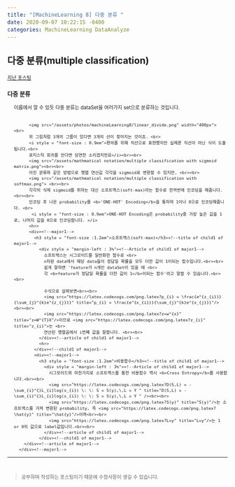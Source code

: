 ```yaml
---
title: "[MachineLearning 8] 다중 분류 "
date: 2020-09-07 10:22:15 -0400
categories: MachineLearning DataAnalyze
---
```

## 다중 분류(multiple classification)

<div style = "font-size : 0.8em"><!--biggest-->
  <a href="https://can019.github.io/machinelearning/dataanalyze/MachineLearning-AI-7/">지난 포스팅</a>
  <div><!--main-->
    <div><!--major1-->
      <h3 style = "font-size :1.2em">다중 분류</h3><!--title of major1-->
        <div style = "margin-left : 3%"><!--Article of major1-->
          이름에서 알 수 있듯 다중 분류는 dataSet을 여러가지 set으로 분류하는 것입니다. <br><br>

          <img src="/assets/photos/machineLearning8/linear_divide.png" width="400px"> <br>
          위 그림처럼 3개의 그룹이 있다면 3개의 선이 찾아지는 것이죠. <br>
          <i style = "font-size : 0.9em">편의를 위해 직선으로 표현했지만 실제론 직선이 아닌 식이 도출됩니다.<br>
          로지스틱 회귀를 안다면 당연한 소리겠지만요</i><br><br>
          <img src="/assets/mathmatical notation/multiple classification with sigmoid matrix.png"><br><br>
          이진 분류와 같은 방법으로 행렬 연산값 각각을 sigmoid로 변환할 수 있지만, <br><br>
          <img src="/assets/mathmatical notation/multiple classification with softmax.png"> <br><br>
          각각의 식에 sigmoid를 취하는 대신 소프트맥스(soft-max)라는 함수로 한꺼번에 인코딩을 해줍니다. <br><br>
          인코딩 후 나온 probability를 <b>'ONE-HOT' Encoding</b>을 통하여 1이나 0으로 인코딩해줍니다. <br>
           <i style = "font-size : 0.9em">ONE-HOT Encoding은 probability중 가장 높은 값을 1로, 나머지 값을 0으로 인코딩합니다. </i>
          <hr>
          <div><!--major1-->
            <h3 style = "font-size :1.2em">소프트맥스(soft-max)</h3><!--title of child1 of major1-->
              <div style = "margin-left : 3%"><!--Article of child1 of major1-->
                소프트맥스는 시그모이드를 일반화한 함수로 <br>
                n차원 data에서 해당 data들이 정답일 확률을 모두 더한 값이 1이되는 함수입니다.<br><br>
                쉽게 말하면 'feature가 n개인 dataSet이 있을 때 <br>
                각 <b>feature가 정답일 확률을 더한 값이 1</b>이되는 함수'라고 말할 수 있습니다.<br><br>

                수식으로 살펴보면<br><br>
                <img src="https://latex.codecogs.com/png.latex?p_{i} = \frac{e^{z_{i}}}{\sum_{j}^{k}e^{z_{j}}}" title="p_{i} = \frac{e^{x_{i}}}{\sum_{j}^{k}e^{x_{j}}}"/><br><br>
                <img src="https://latex.codecogs.com/png.latex?z=w^{x}" title="z=W^{T}X"/>이므로 <img src="https://latex.codecogs.com/png.latex?z_{i}" title="z_{i}">는 <br>
                연산된 행렬곱에서 i번째 값을 말합니다. <br><br>
              </div><!--article of child1 of major1-->
              <hr>
            </div><!--child1 of major1-->
            <div><!--major1-->
              <h3 style = "font-size :1.2em">비용함수</h3><!--title of child1 of major1-->
                <div style = "margin-left : 3%"><!--Article of child1 of major1-->
                  시그모이드와 마찬가지로 소프트맥스를 통한 비용함수 역시 <b>Cross Entropy</b>를 사용합니다.<br><br>
                  <img src="https://latex.codecogs.com/png.latex?D(S,L) = -\sum_{i}^{}L_{i}log(s_{i}) \: \: S = S(y),\,L = Y " title="D(S,L) = -\sum_{i}^{}L_{i}log(s_{i}) \: \: S = S(y),\,L = Y " /><br><br>
                  <img src="https://latex.codecogs.com/png.latex?S(y)" title="S(y)"/>는 소프트맥스를 거져 변환된 probability, 즉 <img src="https://latex.codecogs.com/png.latex?\hat{y}" title="\hat{y}"/>이며<br><br>
                  <img src="https://latex.codecogs.com/png.latex?L=y" title="L=y"/>는 1 or 0의 값으로 label값입니다.<br><br>
                </div><!--article of child1 of major1-->
              </div><!--child1 of major1-->
        </div><!--article of major1-->
      </div><!--major1-->
  </div><!--main-->
  <hr>
  <br>
  <div><!--<blockquote-->
    <blockquote>
      공부하며 작성하는 포스팅이기 때문에 수정사항이 생길 수 있습니다.
    </blockquote>
  </div><!--<blockquote-->
</div><!--biggest-->
